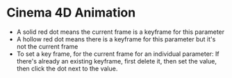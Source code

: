 # Cinema 4D Animation

- A solid red dot means the current frame is a keyframe for this parameter
- A hollow red dot means there is a keyframe for this parameter but it's not the current frame
- To set a key frame, for the current frame for an individual parameter: If there's already an existing keyframe, first delete it, then set the value, then click the dot next to the value.
